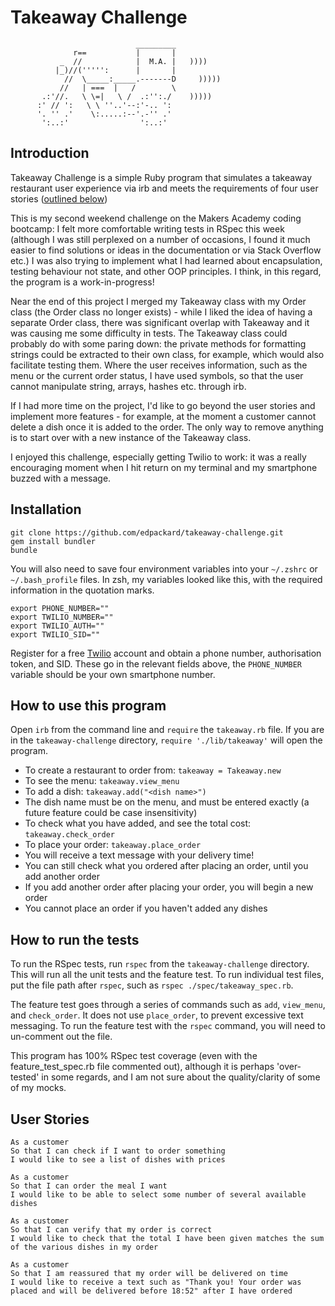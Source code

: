 # Takeaway Challenge

```
                            _________
              r==           |       |
           _  //            |  M.A. |   ))))
          |_)//(''''':      |       |
            //  \_____:_____.-------D     )))))
           //   | ===  |   /        \
       .:'//.   \ \=|   \ /  .:'':./    )))))
      :' // ':   \ \ ''..'--:'-.. ':
      '. '' .'    \:.....:--'.-'' .'
       ':..:'                ':..:'

 ```

## Introduction

Takeaway Challenge is a simple Ruby program that simulates a takeaway restaurant user experience via irb and meets the requirements of four user stories ([outlined below](#user-stories))

This is my second weekend challenge on the Makers Academy coding bootcamp: I felt more comfortable writing tests in RSpec this week (although I was still perplexed on a number of occasions, I found it much easier to find solutions or ideas in the documentation or via Stack Overflow etc.) I was also trying to implement what I had learned about encapsulation, testing behaviour not state, and other OOP principles. I think, in this regard, the program is a work-in-progress!

Near the end of this project I merged my Takeaway class with my Order class (the Order class no longer exists) - while I liked the idea of having a separate Order class, there was significant overlap with Takeaway and it was causing me some difficulty in tests. The Takeaway class could probably do with some paring down: the private methods for formatting strings could be extracted to their own class, for example, which would also facilitate testing them. Where the user receives information, such as the menu or the current order status, I have used symbols, so that the user cannot manipulate string, arrays, hashes etc. through irb.

If I had more time on the project, I'd like to go beyond the user stories and implement more features - for example, at the moment a customer cannot delete a dish once it is added to the order. The only way to remove anything is to start over with a new instance of the Takeaway class.

I enjoyed this challenge, especially getting Twilio to work: it was a really encouraging moment when I hit return on my terminal and my smartphone buzzed with a message.

## Installation

```
git clone https://github.com/edpackard/takeaway-challenge.git
gem install bundler
bundle
```
You will also need to save four environment variables into your `~/.zshrc` or `~/.bash_profile` files. In zsh, my variables looked like this, with the required information in the quotation marks.
```
export PHONE_NUMBER=""
export TWILIO_NUMBER=""
export TWILIO_AUTH=""
export TWILIO_SID=""
```
Register for a free [Twilio](https://www.twilio.com/) account and obtain a phone number, authorisation token, and SID. These go in the relevant fields above, the `PHONE_NUMBER` variable should be your own smartphone number.

## How to use this program

Open `irb` from the command line and `require` the `takeaway.rb` file. If you are in the `takeaway-challenge` directory, `require './lib/takeaway'` will open the program.

* To create a restaurant to order from: `takeaway = Takeaway.new`
* To see the menu: `takeaway.view_menu`
* To add a dish: `takeaway.add("<dish name>")`
* The dish name must be on the menu, and must be entered exactly (a future feature could be case insensitivity)
* To check what you have added, and see the total cost: `takeaway.check_order`
* To place your order: `takeaway.place_order`
* You will receive a text message with your delivery time!
* You can still check what you ordered after placing an order, until you add another order
* If you add another order after placing your order, you will begin a new order
* You cannot place an order if you haven't added any dishes

## How to run the tests

To run the RSpec tests, run `rspec` from the `takeaway-challenge` directory. This will run all the unit tests and the feature test. To run individual test files, put the file path after `rspec`, such as `rspec ./spec/takeaway_spec.rb`.

The feature test goes through a series of commands such as `add`, `view_menu`, and `check_order`. It does not use `place_order`, to prevent excessive text messaging. To run the feature test with the `rspec` command, you will need to un-comment out the file.

This program has 100% RSpec test coverage (even with the feature_test_spec.rb file commented out), although it is perhaps 'over-tested' in some regards, and I am not sure about the quality/clarity of some of my mocks.

## User Stories

```
As a customer
So that I can check if I want to order something
I would like to see a list of dishes with prices

As a customer
So that I can order the meal I want
I would like to be able to select some number of several available dishes

As a customer
So that I can verify that my order is correct
I would like to check that the total I have been given matches the sum of the various dishes in my order

As a customer
So that I am reassured that my order will be delivered on time
I would like to receive a text such as "Thank you! Your order was placed and will be delivered before 18:52" after I have ordered
```